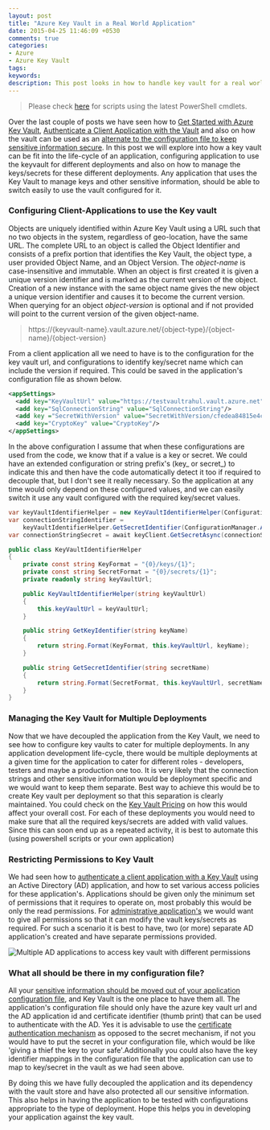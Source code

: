 ```yaml
---
layout: post
title: "Azure Key Vault in a Real World Application"
date: 2015-04-25 11:46:09 +0530
comments: true
categories: 
- Azure
- Azure Key Vault
tags: 
keywords: 
description: This post looks in how to handle key vault for a real world application and how to organize the keys/secrets usage.
---
```


> Please check [here](http://www.rahulpnath.com/blog/how-the-deprecation-of-switch-azuremode-affects-azure-key-vault/) for scripts using the latest PowerShell cmdlets.

Over the last couple of posts we have seen how to [Get Started with Azure Key Vault](http://www.rahulpnath.com/blog/getting-started-with-azure-key-vault/), [Authenticate a Client Application with the Vault](http://www.rahulpnath.com/blog/authenticating-a-client-application-with-azure-key-vault/) and also on how the vault can be used as an [alternate to the configuration file to keep sensitive information secure](http://www.rahulpnath.com/blog/moving-sensitive-information-from-configuration-file-to-azure-key-vault/). In this post we will explore into how a key vault can be fit into the life-cycle of an application, configuring application to use the keyvault for different deployments and also on how to manage the keys/secrets for these different deployments. Any application that uses the Key Vault to manage keys and other sensitive information, should be able to switch easily to use the vault configured for it. 
  
### Configuring Client-Applications to use the Key vault ###

Objects are uniquely identified within Azure Key Vault using a URL such that no two objects in the system, regardless of geo-location, have the same URL. The complete URL to an object is called the Object Identifier and consists of a prefix portion that identifies the Key Vault, the object type, a user provided Object Name, and an Object Version. The *object-name* is case-insensitive and immutable. When an object is first created it is given a unique version identifier and is marked as the current version of the object. Creation of a new instance with the same object name gives the new object a unique version identifier and causes it to become the current version. When querying for an object *object-version* is optional and if not provided will point to the current version of the given object-name. 

<blockquote>https://{keyvault-name}.vault.azure.net/{object-type}/{object-name}/{object-version}</blockquote>

From a client application all we need to have is to the configuration for the key vault url, and configurations to identify key/secret name which can include the version if required. This could be saved in the application's configuration file as shown below.
``` xml
<appSettings>
  <add key="KeyVaultUrl" value="https://testvaultrahul.vault.azure.net"/>
  <add key="SqlConnectionString" value="SqlConnectionString"/>
  <add key ="SecretWithVersion" value="SecretWithVersion/cfedea84815e4ca8bc19cf8eb943ee13"/>
  <add key="CryptoKey" value="CryptoKey"/>
</appSettings>
```

In the above configuration I assume that when these configurations are used from the code, we know that if a value is a key or secret. We could have an extended configuration or string prefix's (key_ or secret_) to indicate this and then have the code automatically detect it too if required to decouple that, but I don't see it really necessary. So the application at any time would only depend on these configured values, and we can easily switch it use any vault configured with the required key/secret values.
 
``` csharp
var keyVaultIdentifierHelper = new KeyVaultIdentifierHelper(ConfigurationManager.AppSettings["KeyVaultUrl"]);
var connectionStringIdentifier =
    keyVaultIdentifierHelper.GetSecretIdentifier(ConfigurationManager.AppSettings["SqlConnectionString"]);
var connectionStringSecret = await keyClient.GetSecretAsync(connectionStringIdentifier);
```

``` csharp KeyVaultIdentifierHelper
public class KeyVaultIdentifierHelper
{
    private const string KeyFormat = "{0}/keys/{1}";
    private const string SecretFormat = "{0}/secrets/{1}";
    private readonly string keyVaultUrl;

    public KeyVaultIdentifierHelper(string keyVaultUrl)
    {
        this.keyVaultUrl = keyVaultUrl;
    }

    public string GetKeyIdentifier(string keyName)
    {
        return string.Format(KeyFormat, this.keyVaultUrl, keyName);
    }

    public string GetSecretIdentifier(string secretName)
    {
        return string.Format(SecretFormat, this.keyVaultUrl, secretName);
    }
}

```

### Managing the Key Vault for Multiple Deployments ###

Now that we have decoupled the application from the Key Vault, we need to see how to configure key vaults to cater for multiple deployments. In any application development life-cycle, there would be multiple deployments at a given time for the application to cater for different roles - developers, testers and maybe a production one too. It is very likely that the connection strings and other sensitive information would be deployment specific and we would want to keep them separate. Best way to achieve this would be to create Key vault per deployment so that this separation is clearly maintained. You could check on the [Key Vault Pricing](http://azure.microsoft.com/en-in/pricing/details/key-vault/) on how this would affect your overall cost. For each of these deployments you would need to make sure that all the required keys/secrets are added with valid values. Since this can soon end up as a repeated activity, it is best to automate this (using powershell scripts or your own application)

### Restricting Permissions to Key Vault ###

We had seen how to [authenticate a client application with a Key Vault](http://www.rahulpnath.com/blog/authenticating-a-client-application-with-azure-key-vault/) using an Active Directory (AD) application, and how to set various access policies for these application's. Applications should be given only the minimum set of permissions that it requires to operate on, most probably this would be only the read permissions. For [administrative application's](https://github.com/rahulpnath/AzureKeyVaultExplorer) we would want to give all permissions so that it can modify the vault keys/secrets as required. For such a scenario it is best to have, two (or more) separate AD application's created and have separate permissions provided.

<img class="center" alt="Multiple AD applications to access key vault with different permissions" src="{{ site.images_root}}/multiple_ad_application.PNG" />


### What all should be there in my configuration file? ###

All your [sensitive information should be moved out of your application configuration file](http://www.rahulpnath.com/blog/moving-sensitive-information-from-configuration-file-to-azure-key-vault/), and Key Vault is the one place to have them all. The application's configuration file should only have the azure key vault url and the AD application id and certificate identifier (thumb print) that can be used to authenticate with the AD. Yes it is advisable to use the [certificate authentication mechanism](http://www.rahulpnath.com/blog/authenticating-a-client-application-with-azure-key-vault/) as opposed to the secret mechanism, if not you would have to put the secret in your configuration file, which would be like 'giving a thief the key to your safe'.Additionally you could also have the key identifier mappings in the configuration file that the application can use to map to key/secret in the vault as we had seen above.

By doing this we have fully decoupled the application and its dependency with the vault store and have also protected all our sensitive information. This also helps in having the application to be tested with configurations appropriate to the type of deployment. Hope this helps you in developing your application against the key vault.